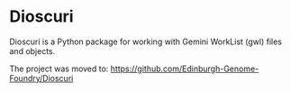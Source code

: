# Dioscuri

Dioscuri is a Python package for working with Gemini WorkList (gwl) files and objects.

The project was moved to: https://github.com/Edinburgh-Genome-Foundry/Dioscuri
